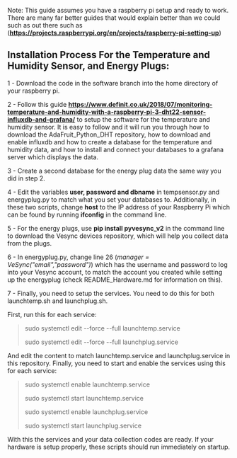 Note: This guide assumes you have a raspberry pi setup and ready to work. There are many far better guides that would explain better than we could such as out there such as (**https://projects.raspberrypi.org/en/projects/raspberry-pi-setting-up**)


## Installation Process For the Temperature and Humidity Sensor, and Energy Plugs:

1 - Download the code in the software branch into the home directory of your raspberry pi.

2 - Follow this guide **https://www.definit.co.uk/2018/07/monitoring-temperature-and-humidity-with-a-raspberry-pi-3-dht22-sensor-influxdb-and-grafana/** to setup the software for the temperature and humidity sensor. It is easy to follow and it will run you through how to download the AdaFruit_Python_DHT repository, how to download and enable influxdb and how to create a database for the temperature and humidity data, and how to install and connect your databases to a grafana server which displays the data.

3 - Create a second database for the energy plug data the same way you did in step 2.

4 - Edit the variables **user, password and dbname** in tempsensor.py and energyplug.py to match what you set your databases to. Additionally, in these two scripts, change **host** to the IP address of your Raspberry Pi which can be found by running **ifconfig** in the command line.

5 - For the energy plugs, use **pip install pyvesync_v2** in the command line to download the Vesync devices repository, which will help you collect data from the plugs.

6 - In energyplug.py, change line 26 (*manager = VeSync("email","password")*) which has the username and password to log into your Vesync account, to match the account you created while setting up the energyplug (check README_Hardware.md for information on this).

7 - Finally, you need to setup the services. You need to do this for both launchtemp.sh and launchplug.sh. 

First, run this for each service: 

> sudo systemctl edit --force --full launchtemp.service
> 
> sudo systemctl edit --force --full launchplug.service

And edit the content to match launchtemp.service and launchplug.service in this repository.
Finally, you need to start and enable the services using this for each service:

> sudo systemctl enable launchtemp.service
> 
> sudo systemctl start launchtemp.service
> 
> sudo systemctl enable launchplug.service
> 
> sudo systemctl start launchplug.service

With this the services and your data collection codes are ready. If your hardware is setup properly, these scripts should run immediately on startup.
